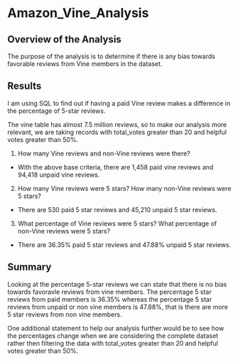 # Amazon_Vine_Analysis


## Overview of the Analysis

The purpose of the analysis is to determine if there is any bias towards favorable reviews from Vine members in the dataset.

## Results

I am using SQL to find out if having a paid Vine review makes a difference in the percentage of 5-star reviews. 

The vine table has almost 7.5 million reviews, so to make our analysis more relevant, we are taking records with total_votes greater than 20 and helpful votes greater than 50%.

1. How many Vine reviews and non-Vine reviews were there? 

- With the above base criteria, there are 1,458 paid vine reviews and 94,418 unpaid vine reviews.

2. How many Vine reviews were 5 stars? How many non-Vine reviews were 5 stars?

- There are 530 paid 5 star reviews and 45,210 unpaid 5 star reviews.

3. What percentage of Vine reviews were 5 stars? What percentage of non-Vine reviews were 5 stars?

- There are 36.35% paid 5 star reviews and 47.88% unpaid 5 star reviews.

## Summary

Looking at the percentage 5-star reviews we can state that there is no bias towards favoravle reviews from vine members. The percentage 5 star reviews from paid members is 36.35% whereas the percentage 5 star reviews from unpaid or non vine members is 47.88%, that is there are more 5 star reviews from non vine members.

One additional statement to help our analysis further would be to see how the percentages change when we are considering the complete dataset rather then filtering the data with total_votes greater than 20 and helpful votes greater than 50%.



